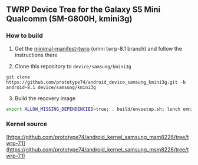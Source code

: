 ## TWRP Device Tree for the Galaxy S5 Mini Qualcomm (SM-G800H, kmini3g)

### How to build
1. Get the 
[minimal-manifest-twrp](https://github.com/minimal-manifest-twrp/platform_manifest_twrp_omni/tree/twrp-8.1)
(omni twrp-8.1 branch) and follow the instructions there

2. Clone this repository to `device/samsung/kmini3g`
```
git clone https://github.com/prototype74/android_device_samsung_kmini3g.git -b android-8.1 device/samsung/kmini3g
```

3. Build the recovery image
```bash
export ALLOW_MISSING_DEPENDENCIES=true; . build/envsetup.sh; lunch omni_kmini3g-eng; mka recoveryimage
```
### Kernel source
[https://github.com/prototype74/android_kernel_samsung_msm8226/tree/twrp-7.1](https://github.com/prototype74/android_kernel_samsung_msm8226/tree/twrp-7.1)

